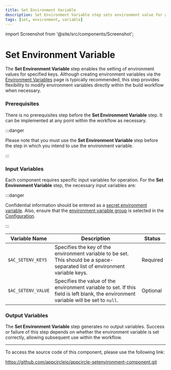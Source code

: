 ```yaml
---
title: Set Environment Variable
description: Set Environment Variable step sets environment value for given keys
tags: [set, environment, variable]
---
```


import Screenshot from '@site/src/components/Screenshot';

# Set Environment Variable

The **Set Environment Variable** step enables the setting of environment values for specified keys. Although creating environment variables via the [Environment Variables](/environment-variables/) page is typically recommended, this step provides flexibility to modify environment variables directly within the build workflow when necessary.
### Prerequisites

There is no prerequisites step before the **Set Environment Variable** step. It can be implemented at any point within the workflow as necessary.

:::danger

Please note that you must use the **Set Environment Variable** step before the step in which you intend to use the environment variable.

:::

<Screenshot url='https://cdn.appcircle.io/docs/assets/set-environment-variable_1.png'/>

### Input Variables

Each component requires specific input variables for operation. For the **Set Environment Variable** step, the necessary input variables are:
<Screenshot url='https://cdn.appcircle.io/docs/assets/set-environment-variable_2.png'/>

:::danger

Confidential information should be entered as a [secret environment variable](/environment-variables/managing-variables#adding-key-and-text-based-value-pairs). Also, ensure that the [environment variable group](/environment-variables/managing-variables#using-environment-variable-groups-in-builds) is selected in the [Configuration](/build/build-process-management/build-profile-configuration/).

:::

| Variable Name      | Description                                                                                                     | Status   |
| ------------------ | --------------------------------------------------------------------------------------------------------------- | -------- |
| `$AC_SETENV_KEYS`  | Specifies the key of the environment variable to be set. This should be a space-separated list of environment variable keys.  | Required |
| `$AC_SETENV_VALUE` | Specifies the value of the environment variable to set. If this field is left blank, the environment variable will be set to `null`. | Optional |

### Output Variables

The **Set Environment Variable** step generates no output variables. Success or failure of this step depends on whether the environment variable is set correctly, allowing subsequent use within the workflow.

---

To access the source code of this component, please use the following link:

https://github.com/appcircleio/appcircle-setenvironment-component.git